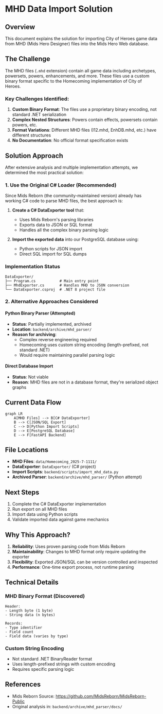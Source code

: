 # MHD Data Import Solution

## Overview

This document explains the solution for importing City of Heroes game data from MHD (Mids Hero Designer) files into the Mids Hero Web database.

## The Challenge

The MHD files (`.mhd` extension) contain all game data including archetypes, powersets, powers, enhancements, and more. These files use a custom binary format specific to the Homecoming implementation of City of Heroes.

### Key Challenges Identified:
1. **Custom Binary Format**: The files use a proprietary binary encoding, not standard .NET serialization
2. **Complex Nested Structures**: Powers contain effects, powersets contain powers, etc.
3. **Format Variations**: Different MHD files (I12.mhd, EnhDB.mhd, etc.) have different structures
4. **No Documentation**: No official format specification exists

## Solution Approach

After extensive analysis and multiple implementation attempts, we determined the most practical solution:

### 1. Use the Original C# Loader (Recommended)

Since Mids Reborn (the community-maintained version) already has working C# code to parse MHD files, the best approach is:

1. **Create a C# DataExporter tool** that:
   - Uses Mids Reborn's parsing libraries
   - Exports data to JSON or SQL format
   - Handles all the complex binary parsing logic

2. **Import the exported data** into our PostgreSQL database using:
   - Python scripts for JSON import
   - Direct SQL import for SQL dumps

### Implementation Status

```
DataExporter/
├── Program.cs           # Main entry point
├── MhdExporter.cs       # Handles MHD to JSON conversion
└── DataExporter.csproj  # .NET 8 project file
```

### 2. Alternative Approaches Considered

#### Python Binary Parser (Attempted)
- **Status**: Partially implemented, archived
- **Location**: `backend/archive/mhd_parser/`
- **Reason for archiving**: 
  - Complex reverse engineering required
  - Homecoming uses custom string encoding (length-prefixed, not standard .NET)
  - Would require maintaining parallel parsing logic

#### Direct Database Import
- **Status**: Not viable
- **Reason**: MHD files are not in a database format, they're serialized object graphs

## Current Data Flow

```mermaid
graph LR
    A[MHD Files] --> B[C# DataExporter]
    B --> C[JSON/SQL Export]
    C --> D[Python Import Scripts]
    D --> E[PostgreSQL Database]
    E --> F[FastAPI Backend]
```

## File Locations

- **MHD Files**: `data/Homecoming_2025-7-1111/`
- **DataExporter**: `DataExporter/` (C# project)
- **Import Scripts**: `backend/scripts/import_mhd_data.py`
- **Archived Parser**: `backend/archive/mhd_parser/` (Python attempt)

## Next Steps

1. Complete the C# DataExporter implementation
2. Run export on all MHD files
3. Import data using Python scripts
4. Validate imported data against game mechanics

## Why This Approach?

1. **Reliability**: Uses proven parsing code from Mids Reborn
2. **Maintainability**: Changes to MHD format only require updating the exporter
3. **Flexibility**: Exported JSON/SQL can be version controlled and inspected
4. **Performance**: One-time export process, not runtime parsing

## Technical Details

### MHD Binary Format (Discovered)

```
Header:
- Length byte (1 byte)
- String data (n bytes)

Records:
- Type identifier
- Field count
- Field data (varies by type)
```

### Custom String Encoding
- Not standard .NET BinaryReader format
- Uses length-prefixed strings with custom encoding
- Requires specific parsing logic

## References

- Mids Reborn Source: https://github.com/MidsReborn/MidsReborn-Public
- Original analysis in: `backend/archive/mhd_parser/docs/`